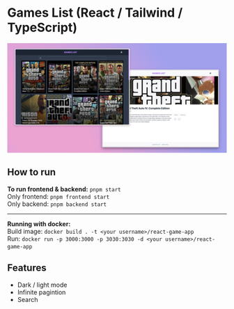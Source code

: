 # Games List (React / Tailwind / TypeScript)

![Preview](resources/preview.png)

## How to run

**To run frontend & backend:** `pnpm start`  
Only frontend: `pnpm frontend start`  
Only backend: `pnpm backend start`

---

**Running with docker:**   
Build image: `docker build . -t <your username>/react-game-app`  
Run: `docker run -p 3000:3000 -p 3030:3030 -d <your username>/react-game-app`  

## Features

- Dark / light mode
- Infinite pagintion
- Search
